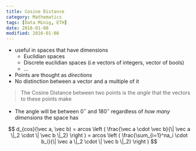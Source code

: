 ```yaml
---
title: Cosine Distance
category: Mathematics
tags: [Data Minig, ETH]
date: 2016-01-08
modified: 2016-01-08
---
```

- useful in spaces that have dimensions
    - Euclidian spaces
    - Discrete euclidian spaces (i.e vectors of integers, vector of bools)
    - ...
- Points are thought as *directions*
- No distinction between a vector and a multiple of it

> The Cosine Distance between two points is the *angle* that the vectors to these points make

- The angle will be between $0^{\circ}$ and $180^{\circ}$ regardless of *how many dimensions* the space has

$$
d_{cos}(\vec a, \vec b) = arcos  \left ( \frac{\vec a \cdot \vec b}{\| \vec a \|_2 \cdot \| \vec b \|_2}  \right )  = arcos  \left ( \frac{\sum_{i=1}^na_i \cdot b_i}{\| \vec a \|_2 \cdot \| \vec b \|_2} \right )
$$
